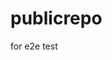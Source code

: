 # publicrepo
for e2e test




































































































































































































































































































































































































































































































































































































































































































































































































































































































































































































































































































































































































































































































































































































































































































































































































































































































































































































































































































































































































































































































































































































































































































































































































































































































































































































































































































































